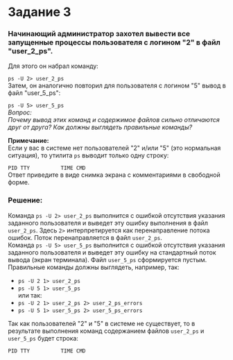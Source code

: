 # Задание 3
### Начинающий администратор захотел вывести все запущенные процессы пользователя с логином "2" в файл "user_2_ps".

Для этого он набрал команду:  

`ps -U 2> user_2_ps`  
Затем, он аналогично повторил для пользователя с логином "5" вывод в файл "user_5_ps":

`ps -U 5> user_5_ps`  
_Вопрос:_  
_Почему вывод этих команд и содержимое файлов сильно отличаются друг от друга? Как должны выглядеть правильные команды?_  

__Примечание:__  
Если у вас в системе нет пользователей "2" и/или "5" (это нормальная ситуация), то утилита `ps` выводит только одну строку:  

` PID TTY          TIME CMD  `   
Ответ приведите в виде снимка экрана с комментариями в свободной форме.

### Решение:
Команда `ps -U 2> user_2_ps` выполнится с ошибкой отсутствия указания заданного пользователя и выведет эту ошибку выполнения в файл `user_2_ps`. Здесь `2>` интерпретируется как перенаправление потока ошибок. Поток перенаправляется в файл `user_2_ps`.   
Команда `ps -U 5> user_5_ps` выполнится с ошибкой отсутствия указания заданного пользователя и выведет эту ошибку на стандартный поток вывода (экран терминала). Файл `user_5_ps` сформируется пустым. 
Правильные команды должны выглядеть, например, так:  
* `ps -U 2 1> user_2_ps`  
* `ps -U 5 1> user_5_ps`  
или так:  
* `ps -U 2 1> user_2_ps 2> user_2_ps_errors`  
* `ps -U 5 1> user_5_ps 2> user_5_ps_errors`  

Так как пользователей "2" и "5" в системе не существует, то в результате выполнения команд содержанием файлов `user_2_ps` и `user_5_ps` будет строка:  
  
` PID TTY          TIME CMD  ` 

